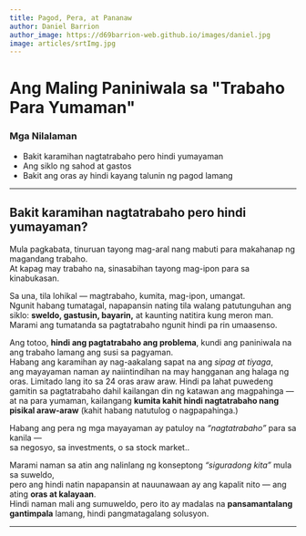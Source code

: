 ```yaml
---
title: Pagod, Pera, at Pananaw
author: Daniel Barrion
author_image: https://d69barrion-web.github.io/images/daniel.jpg
image: articles/srtImg.jpg
---
```


# Ang Maling Paniniwala sa "Trabaho Para Yumaman"

### Mga Nilalaman
- Bakit karamihan nagtatrabaho pero hindi yumayaman  
- Ang siklo ng sahod at gastos  
- Bakit ang oras ay hindi kayang talunin ng pagod lamang  

---

## Bakit karamihan nagtatrabaho pero hindi yumayaman?

Mula pagkabata, tinuruan tayong mag-aral nang mabuti para makahanap ng magandang trabaho.  
At kapag may trabaho na, sinasabihan tayong mag-ipon para sa kinabukasan.  

Sa una, tila lohikal — magtrabaho, kumita, mag-ipon, umangat.  
Ngunit habang tumatagal, napapansin nating tila walang patutunguhan ang siklo: **sweldo, gastusin, bayarin,** at kaunting natitira kung meron man.  
Marami ang tumatanda sa pagtatrabaho ngunit hindi pa rin umaasenso.

Ang totoo, **hindi ang pagtatrabaho ang problema**, kundi ang paniniwala na ang trabaho lamang ang susi sa pagyaman.  
Habang ang karamihan ay nag-aakalang sapat na ang *sipag at tiyaga*,  
ang mayayaman naman ay naiintindihan na may hangganan ang halaga ng oras. Limitado lang ito sa 24 oras araw araw. Hindi pa lahat puwedeng gamitin sa pagtatrabaho dahil kailangan din ng katawan ang magpahinga —  
at na para yumaman, kailangang **kumita kahit hindi nagtatrabaho nang pisikal araw-araw** (kahit habang natutulog o nagpapahinga.) 

Habang ang pera ng mga mayayaman ay patuloy na *“nagtatrabaho”* para sa kanila —  
sa negosyo, sa investments, o sa stock market..

Marami naman sa atin ang nalinlang ng konseptong *“siguradong kita”* mula sa suweldo,  
pero ang hindi natin napapansin at nauunawaan ay ang kapalit nito — ang ating **oras at kalayaan**.  
Hindi naman mali ang sumuweldo, pero ito ay madalas na **pansamantalang gantimpala** lamang, hindi pangmatagalang solusyon.

---
